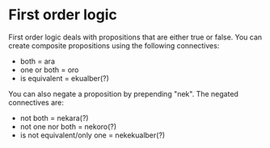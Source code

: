 # First order logic
First order logic deals with propositions that are either true or false.
You can create composite propositions using the following connectives:
- both = ara
- one or both = oro
- is equivalent = ekualber(?)

You can also negate a proposition by prepending "nek".
The negated connectives are:

- not both = nekara(?)
- not one nor both = nekoro(?)
- is not equivalent/only one = nekekualber(?)
